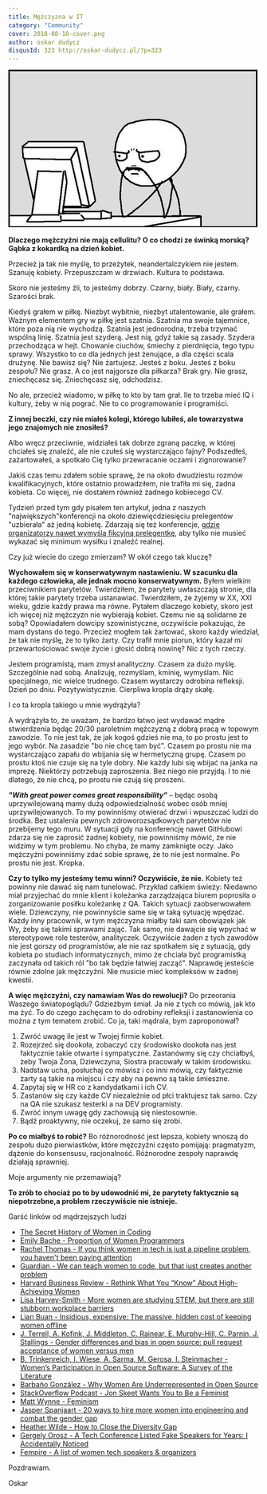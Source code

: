 ```yaml
---
title: Mężczyzna w IT
category: "Community"
cover: 2018-08-18-cover.png
author: oskar dudycz
disqusId: 323 http://oskar-dudycz.pl/?p=323
---
```


![cover](2018-08-18-cover.png)

**Dlaczego mężczyźni nie mają cellulitu? O co chodzi ze świnką morską? Gąbka z kokardką na dzień kobiet.**

Przecież ja tak nie myślę, to przeżytek, neandertalczykiem nie jestem. Szanuję kobiety. Przepuszczam w drzwiach. Kultura to podstawa.

Skoro nie jesteśmy źli, to jesteśmy dobrzy. Czarny, biały. Biały, czarny. Szarości brak.

Kiedyś grałem w piłkę. Niezbyt wybitnie, niezbyt utalentowanie, ale grałem. Ważnym elementem gry w piłkę jest szatnia. Szatnia ma swoje tajemnice, które poza nią nie wychodzą. Szatnia jest jednorodna, trzeba trzymać wspólną linię. Szatnia jest szyderą. Jest nią, gdyż takie są zasady. Szydera przechodząca w hejt. Chowanie ciuchów, śmiechy z pierdnięcia, tego typu sprawy. Wszystko to co dla jednych jest żenujące, a dla części scala drużynę. Nie bawisz się? Nie żartujesz. Jesteś z boku. Jesteś z boku zespołu? Nie grasz. A co jest najgorsze dla piłkarza? Brak gry. Nie grasz, zniechęcasz się. Zniechęcasz się, odchodzisz.

No ale, przecież wiadomo, w piłkę to kto by tam grał. Ile to trzeba mieć IQ i kultury, żeby w nią pograć. Nie to co programowanie i programiści.

**Z innej beczki, czy nie miałeś kolegi, którego lubiłeś, ale towarzystwa jego znajomych nie znosiłeś?**

Albo wręcz przeciwnie, widziałeś tak dobrze zgraną paczkę, w której chciałeś się znaleźć, ale nie czułeś się wystarczająco fajny? Podszedłeś, zażartowałeś, a spotkało Cię tylko przewracanie oczami i zignorowanie?

Jakiś czas temu zdałem sobie sprawę, że na około dwudziestu rozmów kwalifikacyjnych, które ostatnio prowadziłem, nie trafiła mi się, żadna kobieta. Co więcej, nie dostałem również żadnego kobiecego CV.

Tydzień przed tym gdy pisałem ten artykuł, jedna z naszych "największych"konferencji na około dziewięćdziesięciu prelegentów "uzbierała" aż jedną kobietę. Zdarzają się też konferencje, [gdzie organizatorzy nawet wymyślą fikcyjną prelegentkę](https://blog.pragmaticengineer.com/devternity-fake-speakers/), aby tylko nie musieć wykazać się minimum wysiłku i znaleźć realnej.

Czy już wiecie do czego zmierzam? W okół czego tak kluczę?

**Wychowałem się w konserwatywnym nastawieniu. W szacunku dla każdego człowieka, ale jednak mocno konserwatywnym.** Byłem wielkim przeciwnikiem parytetów. Twierdziłem, że parytety uwłaszczają stronie, dla której takie parytety trzeba ustanawiać. Twierdziłem, że żyjemy w XX, XXI wieku, gdzie każdy prawa ma równe. Pytałem dlaczego kobiety, skoro jest ich więcej niż mężczyzn nie wybierają kobiet. Czemu nie są solidarne ze sobą? Opowiadałem dowcipy szowinistyczne, oczywiście pokazując, że mam dystans do tego. Przecież mogłem tak żartować, skoro każdy wiedział, że tak nie myślę, że to tylko żarty. Czy trafił mnie piorun, który kazał mi przewartościować swoje życie i głosić dobrą nowinę? Nic z tych rzeczy.

Jestem programistą, mam zmysł analityczny. Czasem za dużo myślę. Szczególnie nad sobą. Analizuję, rozmyślam, kminię, wymyślam. Nic specjalnego, nic wielce trudnego. Czasem wystarczy odrobina refleksji. Dzień po dniu. Pozytywistycznie. Cierpliwa kropla drąży skałę.

I co ta kropla takiego u mnie wydrążyła?

A wydrążyła to, że uważam, że bardzo łatwo jest wydawać mądre stwierdzenia będąc 20/30 paroletnim mężczyzną z dobrą pracą w topowym zawodzie. To nie jest tak, że jak kogoś gdzieś nie ma, to po prostu jest to jego wybór. Na zasadzie "bo nie chcę tam być". Czasem po prostu nie ma wystarczająco zapału do wbijania się w hermetyczną grupę. Czasem po prostu ktoś nie czuje się na tyle dobry. Nie każdy lubi się wbijać na janka na imprezę. Niektórzy potrzebują zaproszenia. Bez niego nie przyjdą. I to nie dlatego, że nie chcą, po prostu nie czują się proszeni.

***"With great power comes great responsibility"*** – będąc osobą uprzywilejowaną mamy dużą odpowiedzialność wobec osób mniej uprzywilejowanych. To my powinniśmy otwierać drzwi i wpuszczać ludzi do środka. Bez ustalenia pewnych zdroworozsądkowych parytetów nie przebijemy tego muru. W sytuacji gdy na konferencję nawet GitHubowi zdarza się nie zaprosić żadnej kobiety, nie powinniśmy mówić, że nie widzimy w tym problemu. No chyba, że mamy zamknięte oczy. Jako mężczyźni powinniśmy zdać sobie sprawę, że to nie jest normalne. Po prostu nie jest. Kropka.

**Czy to tylko my jesteśmy temu winni? Oczywiście, że nie.** Kobiety też powinny nie dawać się nam tunelować. Przykład całkiem świeży: Niedawno miał przyjechać do mnie klient i koleżanka zarządzająca biurem poprosiła o zorganizowanie posiłku koleżankę z QA. Takich sytuacji zaobserwowałem wiele. Dziewczyny, nie powinnyście same się w taką sytuację wpędzać. Każdy inny pracownik, w tym mężczyzna miałby taki sam obowiązek jak Wy, żeby się takimi sprawami zająć. Tak samo, nie dawajcie się wpychać w stereotypowe role testerów, analityczek. Oczywiście żaden z tych zawodów nie jest gorszy od programistów, ale nie raz spotkałem się z sytuacją, gdy kobieta po studiach informatycznych, mimo że chciała być programistką zaczynała od takich ról "bo tak będzie łatwiej zacząć". Naprawdę jesteście równie zdolne jak mężczyźni. Nie musicie mieć kompleksów w żadnej kwestii.

**A więc mężczyźni, czy namawiam Was do rewolucji?** Do przeorania Waszego światopoglądu? Gdzieżbym śmiał. Ja nie z tych co mówią, jak kto ma żyć. To do czego zachęcam to do odrobiny refleksji i zastanowienia co można z tym tematem zrobić. Co ja, taki mądrala, bym zaproponował?

1. Zwróć uwagę ile jest w Twojej firmie kobiet.
2. Rozejrzeć się dookoła, zobaczyć czy środowisko dookoła nas jest faktycznie takie otwarte i sympatyczne. Zastanówmy się czy chciałbyś, żeby Twoja Żona, Dziewczyna, Siostra pracowały w takim środowisku.
3. Nadstaw ucha, posłuchaj co mówisz i co inni mówią, czy faktycznie żarty są takie na miejscu i czy aby na pewno są takie śmieszne.
4. Zapytaj się w HR co z kandydatkami i ich CV.
5. Zastanów się czy każde CV niezależnie od płci traktujesz tak samo. Czy na QA nie szukasz testerki a na DEV programisty.
6. Zwróć innym uwagę gdy zachowują się niestosownie.
7. Bądź proaktywny, nie oczekuj, że samo się zrobi.

**Po co miałbyś to robić?** Bo różnorodność jest lepsza, kobiety wnoszą do zespołu dużo pierwiastków, które mężczyźni często pomijają: pragmatyzm, dążenie do konsensusu, racjonalność. Różnorodne zespoły naprawdę działają sprawniej.

Moje argumenty nie przemawiają?

**To zrób to chociaż po to by udowodnić mi, że parytety faktycznie są niepotrzebne,a problem rzeczywiście nie istnieje.**

Garść linków od mądrzejszych ludzi

- [The Secret History of Women in Coding](https://www.nytimes.com/2019/02/13/magazine/women-coding-computer-programming.html)
- [Emily Bache - Proportion of Women Programmers](https://coding-is-like-cooking.info/2017/04/proportion-of-women-programmers/)
- [Rachel Thomas - If you think women in tech is just a pipeline problem, you haven't been paying attention](https://medium.com/tech-diversity-files/if-you-think-women-in-tech-is-just-a-pipeline-problem-you-haven-t-been-paying-attention-cb7a2073b996)
- [Guardian - We can teach women to code, but that just creates another problem](https://www.theguardian.com/technology/2017/mar/14/tech-women-code-workshops-developer-jobs)
- [Harvard Business Review - Rethink What You “Know” About High-Achieving Women](https://hbr.org/2014/12/rethink-what-you-know-about-high-achieving-women)
- [Lisa Harvey-Smith - More women are studying STEM, but there are still stubborn workplace barriers](https://theconversation.com/more-women-are-studying-stem-but-there-are-still-stubborn-workplace-barriers-190839)
- [Lian Buan - Insidious, expensive: The massive, hidden cost of keeping women offline](https://www.rappler.com/newsbreak/in-depth/massive-hidden-cost-keeping-women-offline-digital-gender-divide/)
- [J. Terrell, A. Kofink, J. Middleton, C. Rainear, E. Murphy-Hill​, C. Parnin, J. Stallings - Gender differences and bias in open source: pull request acceptance of women versus men](https://peerj.com/articles/cs-111/)
- [B. Trinkenreich, I. Wiese, A. Sarma, M. Gerosa, I. Steinmacher - Women’s Participation in Open Source Software: A Survey of the Literature](https://biancatrink.github.io/files/papers/TOSEM2021.pdf)
- [Barbaño González - Why Women Are Underrepresented in Open Source](https://thenewstack.io/why-women-are-underrepresented-in-open-source/)
- [StackOverflow Podcast - Jon Skeet Wants You to Be a Feminist](https://soundcloud.com/stack-exchange/podcast-123-jon-skeet-wants-you-to-be-a-feminist)
- [Matt Wynne - Feminism](https://mattwynne.net/feminism)
- [Jasper Spanjaart - 20 ways to hire more women into engineering and combat the gender gap](https://totalent.eu/20-ways-to-hire-more-women-into-engineering-and-combat-the-gender-gap/)
- [Heather Wilde - How to Close the Diversity Gap](https://www.youtube.com/watch?v=JQL4doMy73w)
- [Gergely Orosz - A Tech Conference Listed Fake Speakers for Years: I Accidentally Noticed](https://blog.pragmaticengineer.com/devternity-fake-speakers/)
- [Fempire - A list of women tech speakers & organizers](https://github.com/fempire/women-tech-speakers-organizers)

Pozdrawiam.

Oskar